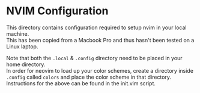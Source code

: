 # NVIM Configuration

This directory contains configuration required to setup nvim in your local machine.<br>
This has been copied from a Macbook Pro and thus hasn't been tested on a Linux laptop.

Note that both the `.local` & `.config` directory need to be placed in your home directory.<br>
In order for neovim to load up your color schemes, create a directory inside `.config` called
`colors` and place the color scheme in that directory.<br>
Instructions for the above can be found in the init.vim script.
